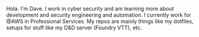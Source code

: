 Hola. I'm Dave. I work in cyber security and am learning more about development and security engineering and automation.
I currently work for @AWS in Professional Services.
My repos are mainly things like my dotfiles, setups for stuff like my D&D server (Foundry VTT), etc.
